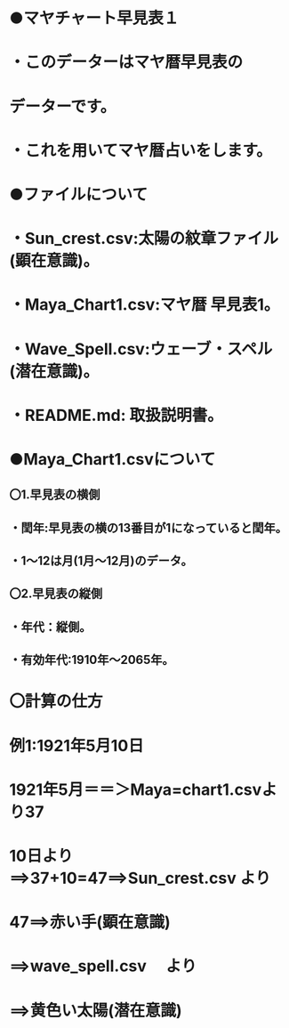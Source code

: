 # ●マヤチャート早見表１

# ・このデーターはマヤ暦早見表の
# データーです。

# ・これを用いてマヤ暦占いをします。

# ●ファイルについて

# ・Sun_crest.csv:太陽の紋章ファイル(顕在意識)。
# ・Maya_Chart1.csv:マヤ暦 早見表1。
# ・Wave_Spell.csv:ウェーブ・スペル(潜在意識)。
# ・README.md: 取扱説明書。

# ●Maya_Chart1.csvについて

## 〇1.早見表の横側
## ・閏年:早見表の横の13番目が1になっていると閏年。
## ・1～12は月(1月～12月)のデータ。

## 〇2.早見表の縦側
## ・年代：縦側。
## ・有効年代:1910年～2065年。



# 〇計算の仕方
# 例1:1921年5月10日
# 1921年5月＝＝＞Maya=chart1.csvより37
# 10日より==>37+10=47==>Sun_crest.csv より
#  47==>赤い手(顕在意識)
#          ==>wave_spell.csv 　より
#  ==>黄色い太陽(潜在意識)




